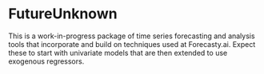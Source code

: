 # FutureUnknown
This is a work-in-progress package of time series forecasting and analysis tools that incorporate and build on
techniques used at Forecasty.ai. Expect these to start with univariate models that are then extended to use 
exogenous regressors.
